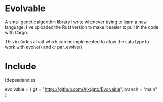 # Evolvable
A small genetic algorithm library I write whenever trying to learn a new language. I've uploaded the Rust version to make it easier to pull in the code with Cargo.

This includes a trait which can be implemented to allow the data type to work with evolve() and or par_evolve()

# Include 
[dependencies]

evolvable = { git = "https://github.com/Alkajato/Evolvable", branch = "main" }
